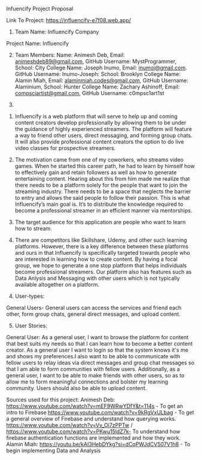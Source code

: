 Infuencify Project Proposal

Link To Project: https://influencify-e7f08.web.app/

1. Team Name: Influencify Company

Project Name: Influencify

2. Team Members:
Name: Animesh Deb, Email: animeshdeb89@gmail.com, GitHub Username: MystProgrammer, School: City College 
Name: Joseph Inumo, Email: inumoj@gmail.com. GitHub Username: Inumo-Joseph: School: Brooklyn College
Name: Alamin Miah, Email: alaminmiah.codes@gmail.com, GitHub Username: Alaminium, School: Hunter College
Name: Zachary Ashinoff, Email: compsciartist@gmail.com, GitHub Username: c0mpsc1art1st

3. 
1) Influencify is a web platform that will serve to help up and coming content creators develop professionally by allowing them to be under the guidance of highly experienced streamers. The platform will feature a way to friend other users, direct messaging, and forming group chats. It will also provide professional content creators the option to do live video classes for prospective streamers. 

2) The motivation came from one of my coworkers, who streams video games. When he started this career path, he had to learn by himself how to effectively gain and retain followers as well as how to generate entertaining content. Hearing about this from him made me realize that there needs to be a platform solely for the people that want to join the streaming industry. There needs to be a space that neglects the barrier to entry and allows the said people to follow their passion. This is what Influencify’s main goal is. It’s to distribute the knowledge required to become a professional streamer in an efficient manner via mentorships.

3) The target audience for this application are people who want to learn how to stream. 

4) There are competitors like Skillshare, Udemy, and other such learning platforms. However, there is a key difference between these platforms and ours in that Influencify is specifically targeted towards people who are interested in learning how to create content. By having a focal group, we hope to generate a one stop platform that helps individuals become professional streamers. Our platform also has features such as Data Anlysis and Messaging with other users which is not typically available altogether on a platform. 

4. User-types: 

General Users- General users can access the services and friend each other, form group chats, general direct messages, and upload content. 

5. User Stories:

General User:
As a general user, I want to browse the platform for content that best suits my needs so that I can learn how to become a better content creator.
As a general user I want to login so that the system knows it's me and shows my preferences.I also want to be able to communicate with fellow users to relay ideas via direct messages and group chat messages so that I am able to  form communities with fellow users. Additionally, as a general user, I want to be able to make friends with other users, so as to allow me to form meaningful connections and bolster my learning community. Users should also be able to upload content. 


Sources used for this project: 
Animesh Deb:
 https://www.youtube.com/watch?v=mEF9WRwYDfY&t=114s - To get an intro to Firebase
 https://www.youtube.com/watch?v=9kRgVxULbag - To get a general overview of Firebase and understand how querying works. 
 https://www.youtube.com/watch?v=Vv_Oi7zPPTw / https://www.youtube.com/watch?v=PKwu15ldZ7k- To understand how firebase authentication functions are implemented and how they work.
 Alamin Miah:
 https://youtu.be/kAI3HebDYkg?si=dCqPWJdCV507V1h8 - To begin implementing Data and Analysis 
